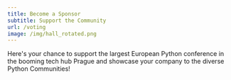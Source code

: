 ```yaml
---
title: Become a Sponsor
subtitle: Support the Community
url: /voting
image: /img/hall_rotated.png
---
```

Here's your chance to support the largest European Python conference in the booming tech hub Prague and showcase your company to the diverse Python Communities!
